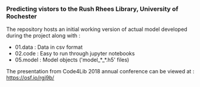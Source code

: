 ### Predicting vistors to the Rush Rhees Library, University of Rochester

The repository hosts an initial working version of actual model developed during the project along with :
  - 01.data : Data in csv format
  - 02.code : Easy to run through jupyter notebooks
  - 05.model : Model objects ('model_\*_\*.h5' files)
  
  The presentation from Code4Lib 2018 annual conference can be viewed at : https://osf.io/rgj9b/
